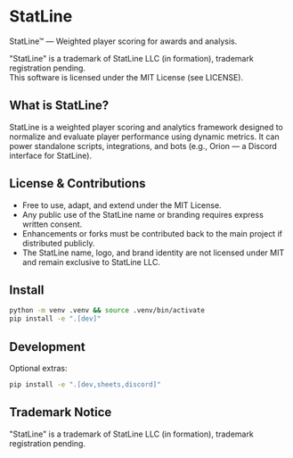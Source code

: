 # StatLine
StatLine™ — Weighted player scoring for awards and analysis.

"StatLine" is a trademark of StatLine LLC (in formation), trademark registration pending.  
This software is licensed under the MIT License (see LICENSE).

## What is StatLine?
StatLine is a weighted player scoring and analytics framework designed to normalize and evaluate player performance using dynamic metrics. It can power standalone scripts, integrations, and bots (e.g., Orion — a Discord interface for StatLine).

## License & Contributions
- Free to use, adapt, and extend under the MIT License.
- Any public use of the StatLine name or branding requires express written consent.
- Enhancements or forks must be contributed back to the main project if distributed publicly.
- The StatLine name, logo, and brand identity are not licensed under MIT and remain exclusive to StatLine LLC.

## Install
```bash
python -m venv .venv && source .venv/bin/activate
pip install -e ".[dev]"
```

## Development
Optional extras:
```bash
pip install -e ".[dev,sheets,discord]"
```

## Trademark Notice
"StatLine" is a trademark of StatLine LLC (in formation), trademark registration pending.